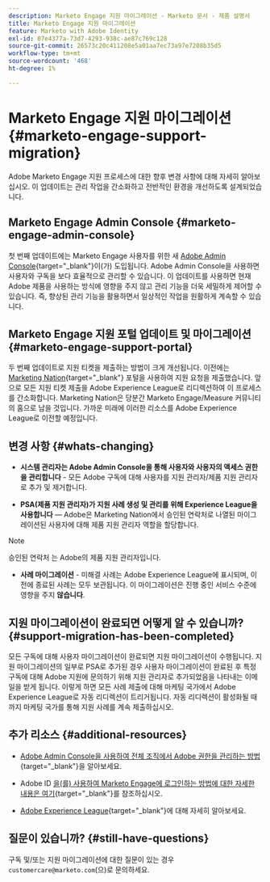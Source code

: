 ```yaml
---
description: Marketo Engage 지원 마이그레이션 - Marketo 문서 - 제품 설명서
title: Marketo Engage 지원 마이그레이션
feature: Marketo with Adobe Identity
exl-id: 07e4377a-73d7-4293-938c-ae87c769c128
source-git-commit: 26573c20c411208e5a01aa7ec73a97e7208b35d5
workflow-type: tm+mt
source-wordcount: '468'
ht-degree: 1%

---
```


# Marketo Engage 지원 마이그레이션 {#marketo-engage-support-migration}

Adobe Marketo Engage 지원 프로세스에 대한 향후 변경 사항에 대해 자세히 알아보십시오. 이 업데이트는 관리 작업을 간소화하고 전반적인 환경을 개선하도록 설계되었습니다.

## Marketo Engage Admin Console {#marketo-engage-admin-console}

첫 번째 업데이트에는 Marketo Engage 사용자를 위한 새 [Adobe Admin Console](https://helpx.adobe.com/kr/enterprise/admin-guide.html){target="_blank"}이(가) 도입됩니다. Adobe Admin Console을 사용하면 사용자와 구독을 보다 효율적으로 관리할 수 있습니다. 이 업데이트를 사용하면 현재 Adobe 제품을 사용하는 방식에 영향을 주지 않고 관리 기능을 더욱 세밀하게 제어할 수 있습니다. 즉, 향상된 관리 기능을 활용하면서 일상적인 작업을 원활하게 계속할 수 있습니다.

## Marketo Engage 지원 포털 업데이트 및 마이그레이션 {#marketo-engage-support-portal}

두 번째 업데이트로 지원 티켓을 제출하는 방법이 크게 개선됩니다. 이전에는 [Marketing Nation](https://nation.marketo.com/){target="_blank"} 포털을 사용하여 지원 요청을 제출했습니다. 앞으로 모든 지원 티켓 제출을 Adobe Experience League로 리디렉션하여 이 프로세스를 간소화합니다. Marketing Nation은 당분간 Marketo Engage/Measure 커뮤니티의 홈으로 남을 것입니다. 가까운 미래에 이러한 리소스를 Adobe Experience League로 이전할 예정입니다.

## 변경 사항 {#whats-changing}

* **시스템 관리자는 Adobe Admin Console을 통해 사용자와 사용자의 액세스 권한을 관리합니다** - 모든 Adobe 구독에 대해 사용자를 지원 관리자/제품 지원 관리자로 추가 및 제거합니다.

* **PSA(제품 지원 관리자)가 지원 사례 생성 및 관리를 위해 Experience League을 사용합니다** — Adobe은 Marketing Nation에서 승인된 연락처로 나열된 마이그레이션된 사용자에 대해 제품 지원 관리자 역할을 할당합니다.

>[!NOTE]
>
>승인된 연락처 는 Adobe의 제품 지원 관리자입니다.

* **사례 마이그레이션** - 미해결 사례는 Adobe Experience League에 표시되며, 이전에 종료된 사례는 모두 보관됩니다. 이 마이그레이션은 진행 중인 서비스 수준에 영향을 주지 **않습니다**.

## 지원 마이그레이션이 완료되면 어떻게 알 수 있습니까? {#support-migration-has-been-completed}

모든 구독에 대해 사용자 마이그레이션이 완료되면 지원 마이그레이션이 수행됩니다. 지원 마이그레이션의 일부로 PSA로 추가된 경우 사용자 마이그레이션이 완료된 후 특정 구독에 대해 Adobe 지원에 문의하기 위해 지원 관리자로 추가되었음을 나타내는 이메일을 받게 됩니다. 이렇게 하면 모든 사례 제출에 대해 마케팅 국가에서 Adobe Experience League로 자동 리디렉션이 트리거됩니다. 자동 리디렉션이 활성화될 때까지 마케팅 국가를 통해 지원 사례를 계속 제출하십시오.

## 추가 리소스 {#additional-resources}

* [Adobe Admin Console을 사용하여 전체 조직에서 Adobe 권한을 관리하는 방법](https://helpx.adobe.com/enterprise/using/admin-roles.html){target="_blank"}을 알아보세요.

* Adobe ID [을(를) 사용하여 Marketo Engage에 로그인하는 방법에 대한 자세한 내용은 여기](/help/marketo/product-docs/administration/marketo-with-adobe-identity/user-sign-in-with-adobe-id.md){target="_blank"}를 참조하십시오.

* [Adobe Experience League](https://experienceleague.adobe.com/){target="_blank"}에 대해 자세히 알아보세요.

## 질문이 있습니까? {#still-have-questions}

구독 및/또는 지원 마이그레이션에 대한 질문이 있는 경우 `customercare@marketo.com`(으)로 문의하세요.
